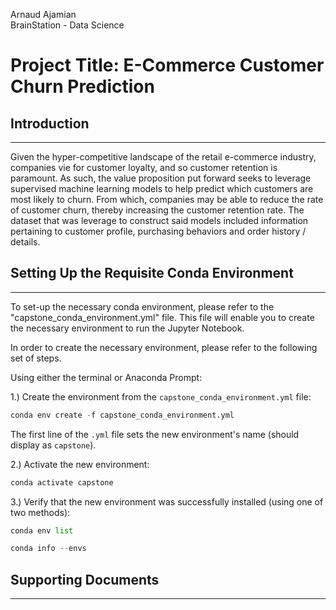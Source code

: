 Arnaud Ajamian</br>
BrainStation - Data Science

# Project Title: E-Commerce Customer Churn Prediction

## Introduction
---
Given the hyper-competitive landscape of the retail e-commerce industry, companies vie for customer loyalty, and so customer retention is paramount. As such, the value proposition put forward seeks to leverage supervised machine learning models to help predict which customers are most likely to churn. From which, companies may be able to reduce the rate of customer churn, thereby increasing the customer retention rate. The dataset that was leverage to construct said models included information pertaining to customer profile, purchasing behaviors and order history / details.

## Setting Up the Requisite Conda Environment
---

To set-up the necessary conda environment, please refer to the "capstone_conda_environment.yml" file. This file will enable you to create the necessary environment to run the Jupyter Notebook.

In order to create the necessary environment, please refer to the following set of steps.

Using either the terminal or Anaconda Prompt:

1.) Create the environment from the `capstone_conda_environment.yml` file:</br>
```python
conda env create -f capstone_conda_environment.yml
```
The first line of the `.yml` file sets the new environment's name (should display as `capstone`).

2.) Activate the new environment:</br>
```python
conda activate capstone
```

3.) Verify that the new environment was successfully installed (using one of two methods):
```python
conda env list
```

```python
conda info --envs
```


## Supporting Documents
---

